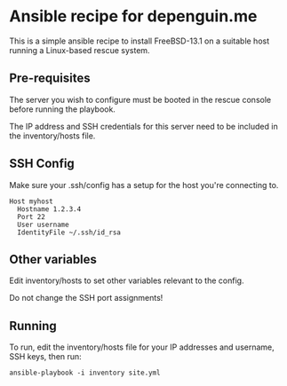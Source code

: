 # Ansible recipe for depenguin.me

This is a simple ansible recipe to install FreeBSD-13.1 on a suitable host running a Linux-based rescue system.

## Pre-requisites

The server you wish to configure must be booted in the rescue console before running the playbook. 

The IP address and SSH credentials for this server need to be included in the inventory/hosts file.

## SSH Config

Make sure your .ssh/config has a setup for the host you're connecting to. 

```
Host myhost
  Hostname 1.2.3.4
  Port 22
  User username
  IdentityFile ~/.ssh/id_rsa
```

## Other variables

Edit inventory/hosts to set other variables relevant to the config. 

Do not change the SSH port assignments!

## Running

To run, edit the inventory/hosts file for your IP addresses and username, SSH keys, then run:

```
ansible-playbook -i inventory site.yml
```
